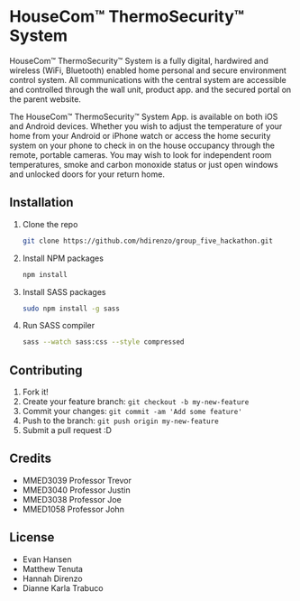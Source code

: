 # HouseCom™ ThermoSecurity™ System 
HouseCom™ ThermoSecurity™ System is a fully digital, hardwired and wireless (WiFi, Bluetooth)
enabled home personal and secure environment control system. All communications with the central system are accessible and controlled through the wall unit, product app. and the secured portal on the parent
website.

The HouseCom™ ThermoSecurity™ System App. is available on both iOS and Android devices. Whether you wish to adjust the temperature of your home from your Android or iPhone watch or access
the home security system on your phone to check in on the house occupancy through the remote, portable cameras. You may wish to look for independent room temperatures, smoke and carbon monoxide status or
just open windows and unlocked doors for your return home.

## Installation


1. Clone the repo
   ```sh
   git clone https://github.com/hdirenzo/group_five_hackathon.git
   ```
2. Install NPM packages
   ```sh
   npm install
   ```
3. Install SASS packages
    ```sh
   sudo npm install -g sass
   ```
4. Run SASS compiler
   ```sh
   sass --watch sass:css --style compressed
   ```


## Contributing

1. Fork it!
2. Create your feature branch: `git checkout -b my-new-feature`
3. Commit your changes: `git commit -am 'Add some feature'`
4. Push to the branch: `git push origin my-new-feature`
5. Submit a pull request :D


## Credits

* MMED3039 Professor Trevor
* MMED3040 Professor Justin
* MMED3038 Professor Joe
* MMED1058 Professor John


## License

 - Evan Hansen
 - Matthew Tenuta
 - Hannah Direnzo
 - Dianne Karla Trabuco

